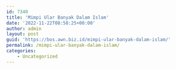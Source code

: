 ```yaml
---
id: 7340
title: 'Mimpi Ular Banyak Dalam Islam'
date: '2022-11-22T08:58:25+00:00'
author: admin
layout: post
guid: 'https://bos.awn.biz.id/mimpi-ular-banyak-dalam-islam/'
permalink: /mimpi-ular-banyak-dalam-islam/
categories:
    - Uncategorized
---
```


